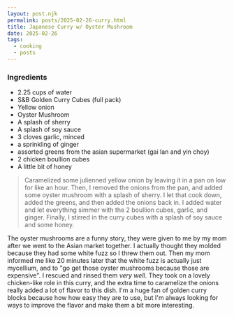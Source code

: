 ```yaml
---
layout: post.njk
permalink: posts/2025-02-26-curry.html
title: Japanese Curry w/ Oyster Mushroom
date: 2025-02-26
tags:
  - cooking
  - posts
---
```


### Ingredients
- 2.25 cups of water
- S&B Golden Curry Cubes (full pack)
- Yellow onion
- Oyster Mushroom
- A splash of sherry
- A splash of soy sauce
- 3 cloves garlic, minced
- a sprinkling of ginger
- assorted greens from the asian supermarket (gai lan and yin choy)
- 2 chicken boullion cubes
- A little bit of honey

> Caramelized some julienned yellow onion by leaving it in a pan on low for like an hour. Then, I removed the onions from the pan, and added some oyster mushroom with a splash of sherry. I let that cook down, added the greens, and then added the onions back in. I added water and let everything simmer with the 2 boullion cubes, garlic, and ginger. Finally, I stirred in the curry cubes with a splash of soy sauce and some honey.

The oyster mushrooms are a funny story, they were given to me by my mom after we went to the Asian market together. I actually thought they molded because they had some white fuzz so I threw them out. Then my mom informed me like 20 minutes later that the white fuzz is actually just mycellium, and to "go get those oyster mushrooms because those are expensive". I rescued and rinsed them *very well*. They took on a lovely chicken-like role in this curry, and the extra time to caramelize the onions really added a lot of flavor to this dish. I'm a huge fan of golden curry blocks because how how easy they are to use, but I'm always looking for ways to improve the flavor and make them a bit more interesting.